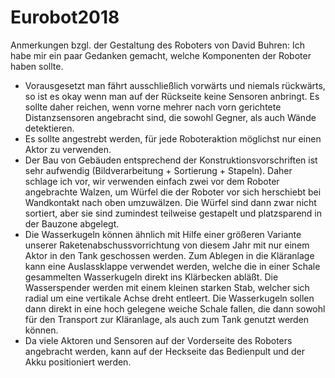 # Eurobot2018

Anmerkungen bzgl. der Gestaltung des Roboters von David Buhren:
Ich habe mir ein paar Gedanken gemacht, welche Komponenten der Roboter haben sollte.
- Vorausgesetzt man fährt ausschließlich vorwärts und niemals rückwärts, so ist es okay wenn man auf der Rückseite keine Sensoren anbringt. Es sollte daher reichen, wenn vorne mehrer nach vorn gerichtete Distanzsensoren angebracht sind, die sowohl Gegner, als auch Wände detektieren.
- Es sollte angestrebt werden, für jede Roboteraktion möglichst nur einen Aktor zu verwenden.
- Der Bau von Gebäuden entsprechend der Konstruktionsvorschriften ist sehr aufwendig (Bildverarbeitung + Sortierung + Stapeln). Daher schlage ich vor, wir verwenden einfach zwei vor dem Roboter angebrachte Walzen, um Würfel die der Roboter vor sich herschiebt bei Wandkontakt nach oben umzuwälzen. Die Würfel sind dann zwar nicht sortiert, aber sie sind zumindest teilweise gestapelt und platzsparend in der Bauzone abgelegt.
- Die Wasserkugeln können ähnlich mit Hilfe einer größeren Variante unserer Raketenabschussvorrichtung von diesem Jahr mit nur einem Aktor in den Tank geschossen werden. Zum Ablegen in die Kläranlage kann eine Auslassklappe verwendet werden, welche die in einer Schale gesammelten Wasserkugeln direkt ins Klärbecken abläßt. Die Wasserspender werden mit einem kleinen starken Stab, welcher sich radial um eine vertikale Achse dreht entleert. Die Wasserkugeln sollen dann direkt in eine hoch gelegene weiche Schale fallen, die dann sowohl für den Transport zur Kläranlage, als auch zum Tank genutzt werden können.
- Da viele Aktoren und Sensoren auf der Vorderseite des Roboters angebracht werden, kann auf der Heckseite das Bedienpult und der Akku positioniert werden.
